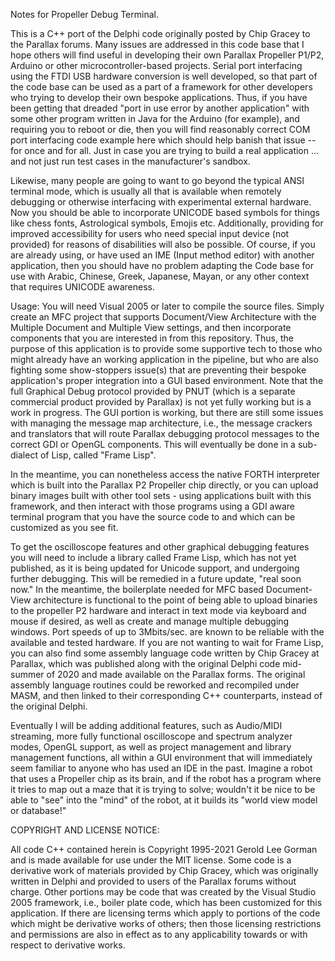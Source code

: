 Notes for Propeller Debug Terminal.

This is a C++ port of the Delphi code originally posted by Chip Gracey to the Parallax forums. Many issues are addressed in this code base that I hope others will find useful in developing their own Parallax Propeller P1/P2, Arduino or other microcontroller-based projects. Serial port interfacing using the FTDI USB hardware conversion is well developed, so that part of the code base can be used as a part of a framework for other developers who trying to develop their own bespoke applications.  Thus, if you have been getting that dreaded "port in use error by another application" with some other program written in Java for the Arduino (for example), and requiring you to reboot or die, then you will find reasonably correct COM port interfacing code example here which should help banish that issue -- for once and for all.  Just in case you are trying to build a real application ... and not just run test cases in the manufacturer's sandbox. 

Likewise, many people are going to want to go beyond the typical ANSI terminal mode, which is usually all that is available when remotely debugging or otherwise interfacing with experimental external hardware.  Now you should be able to incorporate UNICODE based symbols for things like chess fonts, Astrological symbols, Emojis etc.  Additionally, providing for improved accessibility for users who need special input device (not provided) for reasons of disabilities will also be possible.  Of course, if you are already using, or have used an IME (Input method editor) with another application, then you should have no problem adapting the Code base for use with Arabic, Chinese, Greek, Japanese, Mayan, or any other context that requires UNICODE awareness.

Usage: You will need Visual 2005 or later to compile the source files. Simply create an MFC project that supports Document/View Architecture with the Multiple Document and Multiple View settings, and then incorporate components that you are interested in from this repository.  Thus, the purpose of this application is to provide some supportive tech to those who might already have an working application in the pipeline, but who are also fighting some show-stoppers issue(s) that are preventing their bespoke application's proper integration into a GUI based environment.  Note that the full Graphical Debug protocol provided by PNUT (which is a separate commercial product provided by Parallax) is not yet fully working but is a work in progress.  The GUI portion is working, but there are still some issues with managing the message map architecture, i.e., the message crackers and translators that will route Parallax debugging protocol messages to the correct GDI or OpenGL components.  This will eventually be done in a sub-dialect of Lisp, called "Frame Lisp".

In the meantime, you can nonetheless access the native FORTH interpreter which is built into the Parallax P2 Propeller chip directly, or you can upload binary images built with other tool sets - using applications built with this framework, and then interact with those programs using a GDI aware terminal program that you have the source code to and which can be customized as you see fit.

To get the oscilloscope features and other graphical debugging features you will need to include a library called Frame Lisp, which has not yet published, as it is being updated for Unicode support, and undergoing further debugging. This will be remedied in a future update, "real soon now." In the meantime, the boilerplate needed for MFC based Document-View architecture is functional to the point of being able to upload binaries to the propeller P2 hardware and interact in text mode via keyboard and mouse if desired, as well as create and manage multiple debugging windows. Port speeds of up to 3Mbits/sec. are known to be reliable with the available and tested hardware.  If you are not wanting to wait for Frame Lisp, you can also find some assembly language code written by Chip Gracey at Parallax, which was published along with the original Delphi code mid-summer of 2020 and made available on the Parallax forms.  The original assembly language routines could be reworked and recompiled under MASM, and then linked to their corresponding C++ counterparts, instead of the original Delphi.

Eventually I will be adding additional features, such as Audio/MIDI streaming, more fully functional oscilloscope and spectrum analyzer modes, OpenGL support, as well as project management and library management functions, all within a GUI environment that will immediately seem familiar to anyone who has used an IDE in the past.  Imagine a robot that uses a Propeller chip as its brain, and if the robot has a program where it tries to map out a maze that it is trying to solve; wouldn't it be nice to be able to "see" into the "mind" of the robot, at it builds its "world view model or database!" 

COPYRIGHT AND LICENSE NOTICE:

All code C++ contained herein is Copyright 1995-2021 Gerold Lee Gorman and is made available for use under the MIT license.  Some code is a derivative work of materials provided by Chip Gracey, which was originally written in Delphi and provided to users of the Parallax forums without charge.  Other portions may be code that was created by the Visual Studio 2005 framework, i.e., boiler plate code, which has been customized for this application.  If there are licensing terms which apply to portions of the code which might be derivative works of others; then those licensing restrictions and permissions are also in effect as to any applicability towards or with respect to derivative works.



 
